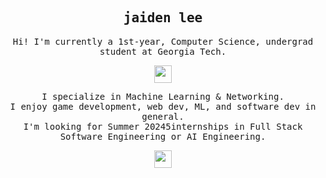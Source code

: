 <h2 align="center">
    <samp><b>jaiden lee</b></samp>
</h2>

<p align="center">
  <samp>
    Hi! I'm currently a 1st-year, Computer Science, undergrad student at Georgia Tech.
  </samp>
</p>

<p align="center">
  <samp>
    <img src="https://media.giphy.com/media/v1.Y2lkPTc5MGI3NjExY3h2Z2N3ODRueGRsbGZycDF5eHd4eGo0cjM5MnBjbml1bWoxdmI0ZCZlcD12MV9pbnRlcm5hbF9naWZfYnlfaWQmY3Q9Zw/vMTRAlMlmZ3inMFGXw/giphy.gif" width="28px">
  </samp>
</p>

<p align="center">
  <samp>
    I specialize in Machine Learning & Networking.
    <br>I enjoy game development, web dev, ML, and software dev in general.
    <br>I'm looking for Summer 20245internships in Full Stack Software Engineering or AI Engineering.
  </samp>
</p>

<p align="center">
  <samp>
    <img src="https://media.giphy.com/media/v1.Y2lkPTc5MGI3NjExN3BrY3FnOGZ6MjVoYWFwN24xZDhtdHNhb2wzbmkxZHk1YzJwZ21heiZlcD12MV9pbnRlcm5hbF9naWZfYnlfaWQmY3Q9Zw/Vbu9Ud0Z6ibwjxTZYQ/giphy-downsized-large.gif" width="28px">
  </samp>
</p>
